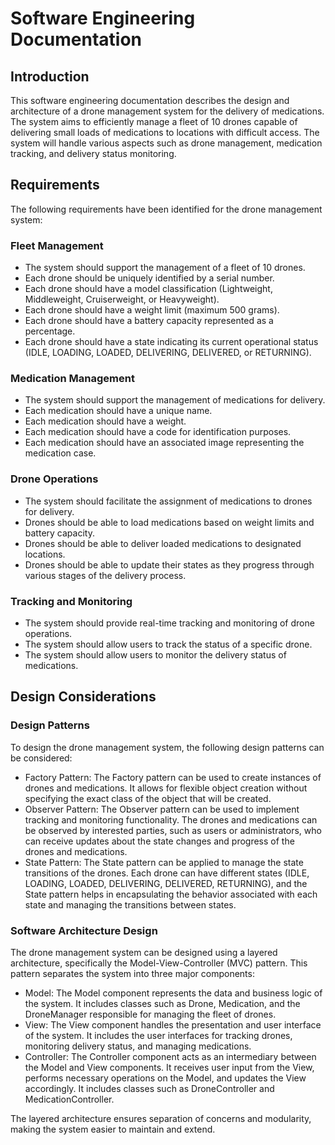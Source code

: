# Software Engineering Documentation

## Introduction
This software engineering documentation describes the design and architecture of a drone management system for the delivery of medications. The system aims to efficiently manage a fleet of 10 drones capable of delivering small loads of medications to locations with difficult access. The system will handle various aspects such as drone management, medication tracking, and delivery status monitoring.

## Requirements
The following requirements have been identified for the drone management system:

### Fleet Management
- The system should support the management of a fleet of 10 drones.
- Each drone should be uniquely identified by a serial number.
- Each drone should have a model classification (Lightweight, Middleweight, Cruiserweight, or Heavyweight).
- Each drone should have a weight limit (maximum 500 grams).
- Each drone should have a battery capacity represented as a percentage.
- Each drone should have a state indicating its current operational status (IDLE, LOADING, LOADED, DELIVERING, DELIVERED, or RETURNING).

### Medication Management
- The system should support the management of medications for delivery.
- Each medication should have a unique name.
- Each medication should have a weight.
- Each medication should have a code for identification purposes.
- Each medication should have an associated image representing the medication case.

### Drone Operations
- The system should facilitate the assignment of medications to drones for delivery.
- Drones should be able to load medications based on weight limits and battery capacity.
- Drones should be able to deliver loaded medications to designated locations.
- Drones should be able to update their states as they progress through various stages of the delivery process.

### Tracking and Monitoring
- The system should provide real-time tracking and monitoring of drone operations.
- The system should allow users to track the status of a specific drone.
- The system should allow users to monitor the delivery status of medications.

## Design Considerations

### Design Patterns
To design the drone management system, the following design patterns can be considered:

- Factory Pattern: The Factory pattern can be used to create instances of drones and medications. It allows for flexible object creation without specifying the exact class of the object that will be created.
- Observer Pattern: The Observer pattern can be used to implement tracking and monitoring functionality. The drones and medications can be observed by interested parties, such as users or administrators, who can receive updates about the state changes and progress of the drones and medications.
- State Pattern: The State pattern can be applied to manage the state transitions of the drones. Each drone can have different states (IDLE, LOADING, LOADED, DELIVERING, DELIVERED, RETURNING), and the State pattern helps in encapsulating the behavior associated with each state and managing the transitions between states.

### Software Architecture Design
The drone management system can be designed using a layered architecture, specifically the Model-View-Controller (MVC) pattern. This pattern separates the system into three major components:

- Model: The Model component represents the data and business logic of the system. It includes classes such as Drone, Medication, and the DroneManager responsible for managing the fleet of drones.
- View: The View component handles the presentation and user interface of the system. It includes the user interfaces for tracking drones, monitoring delivery status, and managing medications.
- Controller: The Controller component acts as an intermediary between the Model and View components. It receives user input from the View, performs necessary operations on the Model, and updates the View accordingly. It includes classes such as DroneController and MedicationController.

The layered architecture ensures separation of concerns and modularity, making the system easier to maintain and extend.
